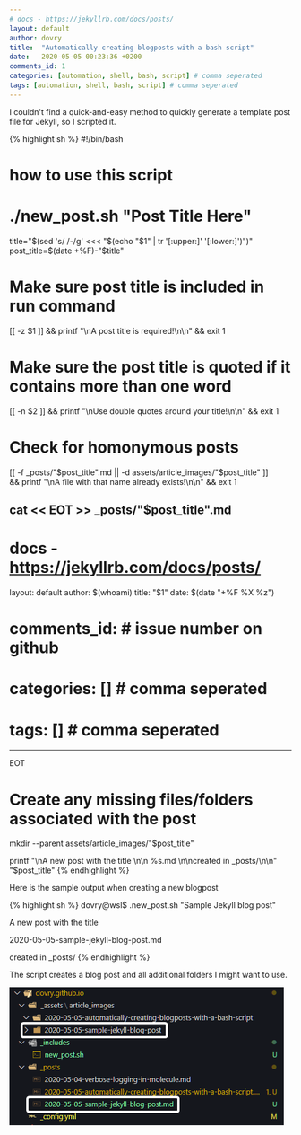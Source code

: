 ```yaml
---
# docs - https://jekyllrb.com/docs/posts/
layout: default
author: dovry
title:  "Automatically creating blogposts with a bash script"
date:   2020-05-05 00:23:36 +0200
comments_id: 1
categories: [automation, shell, bash, script] # comma seperated
tags: [automation, shell, bash, script] # comma seperated
---
```


I couldn't find a quick-and-easy method to quickly generate a template post file for Jekyll, so I scripted it.

{% highlight sh %}
#!/bin/bash
# how to use this script
# ./new_post.sh "Post Title Here"

title="$(sed 's/ /-/g' <<< "$(echo "$1" | tr '[:upper:]' '[:lower:]')")"
post_title=$(date +%F)-"$title"

# Make sure post title is included in run command
[[ -z $1 ]] && printf "\nA post title is required!\n\n" && exit 1
# Make sure the post title is quoted if it contains more than one word
[[ -n $2 ]] && printf "\nUse double quotes around your title!\n\n" && exit 1
# Check for homonymous posts
[[ -f _posts/"$post_title".md || -d assets/article_images/"$post_title" ]] \
&& printf "\nA file with that name already exists!\n\n" && exit 1

cat << EOT >> _posts/"$post_title".md
---
# docs - https://jekyllrb.com/docs/posts/
layout: default
author: $(whoami)
title:  "$1"
date:   $(date "+%F %X %z")
# comments_id:      # issue number on github
# categories: []    # comma seperated
# tags: []          # comma seperated
---
EOT

# Create any missing files/folders associated with the post
mkdir --parent assets/article_images/"$post_title"

printf "\nA new post with the title \n\n  %s.md \n\ncreated in _posts/\n\n" "$post_title"
{% endhighlight %}

Here is the sample output when creating a new blogpost

{% highlight sh %}
dovry@wsl$ .new_post.sh "Sample Jekyll blog post"

A new post with the title

  2020-05-05-sample-jekyll-blog-post.md

created in _posts/
{% endhighlight %}

The script creates a blog post and all additional folders I might want to use.

![image](/assets/article_images/2020-05-05-automatically-creating-blogposts-with-a-bash-script/script_example.png)
